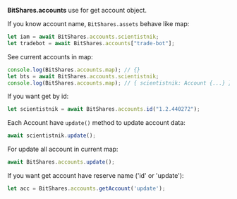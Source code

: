 __BitShares.accounts__ use for get account object.

If you know account name, `BitShares.assets` behave like map:
```js
let iam = await BitShares.accounts.scientistnik;
let tradebot = await BitShares.accounts["trade-bot"];
```

See current accounts in map:
```js
console.log(BitShares.accounts.map); // {}
let bts = await BitShares.accounts.scientistnik;
console.log(BitShares.accounts.map); // { scientistnik: Account {...} }
```
If you want get by id:
```js
let scientistnik = await BitShares.accounts.id("1.2.440272");
```
Each Account have `update()` method to update account data:
```js
await scientistnik.update();
```
For update all account in current map:
```js
await BitShares.accounts.update();
```
If you want get account have reserve name ('id' or 'update'):
```js
let acc = BitShares.accounts.getAccount('update');
```